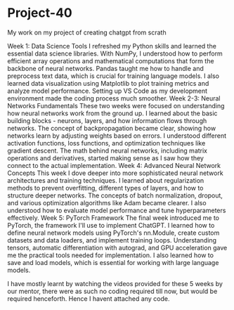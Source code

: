 # Project-40
My work on my project of creating chatgpt from scrath

Week 1: Data Science Tools
I refreshed my Python skills and learned the essential data science libraries. With NumPy, I understood how to perform efficient array operations and mathematical computations that form the backbone of neural networks. Pandas taught me how to handle and preprocess text data, which is crucial for training language models. I also learned data visualization using Matplotlib to plot training metrics and analyze model performance. Setting up VS Code as my development environment made the coding process much smoother.
Week 2-3: Neural Networks Fundamentals
These two weeks were focused on understanding how neural networks work from the ground up. I learned about the basic building blocks - neurons, layers, and how information flows through networks. The concept of backpropagation became clear, showing how networks learn by adjusting weights based on errors. I understood different activation functions, loss functions, and optimization techniques like gradient descent. The math behind neural networks, including matrix operations and derivatives, started making sense as I saw how they connect to the actual implementation.
Week 4: Advanced Neural Network Concepts
This week I dove deeper into more sophisticated neural network architectures and training techniques. I learned about regularization methods to prevent overfitting, different types of layers, and how to structure deeper networks. The concepts of batch normalization, dropout, and various optimization algorithms like Adam became clearer. I also understood how to evaluate model performance and tune hyperparameters effectively.
Week 5: PyTorch Framework
The final week introduced me to PyTorch, the framework I'll use to implement ChatGPT. I learned how to define neural network models using PyTorch's nn.Module, create custom datasets and data loaders, and implement training loops. Understanding tensors, automatic differentiation with autograd, and GPU acceleration gave me the practical tools needed for implementation. I also learned how to save and load models, which is essential for working with large language models.

I have mostly learnt by watching the videos provided for these 5 weeks by our mentor, there were as such no coding required till now, but would be required henceforth. Hence I havent attached any code.
